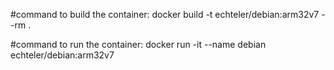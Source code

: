 #command to build the container: 
docker build -t echteler/debian:arm32v7 --rm .

#command to run the container: 
docker run -it --name debian echteler/debian:arm32v7




